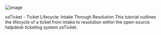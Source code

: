![image](https://github.com/PeterCodyLeon/configure-ad/assets/161895166/c0fbf524-37bc-46f4-b599-8fc2c15d051a)


osTicket - Ticket Lifecycle: Intake Through Resolution
This tutorial outlines the lifecycle of a ticket from intake to resolution within the open-source helpdesk ticketing system osTicket.

